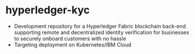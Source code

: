 # hyperledger-kyc

* Development repository for a Hyperledger Fabric blockchain back-end supporting remote and decentralized identity verification for businesses to securely onboard customers with no hassle
* Targeting deployment on Kubernetes/IBM Cloud